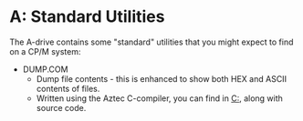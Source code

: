# A: Standard Utilities

The A-drive contains some "standard" utilities that you might expect to find on a CP/M system:

* DUMP.COM
  * Dump file contents - this is enhanced to show both HEX and ASCII contents of files.
  * Written using the Aztec C-compiler, you can find in [C:](../C/), along with source code.
